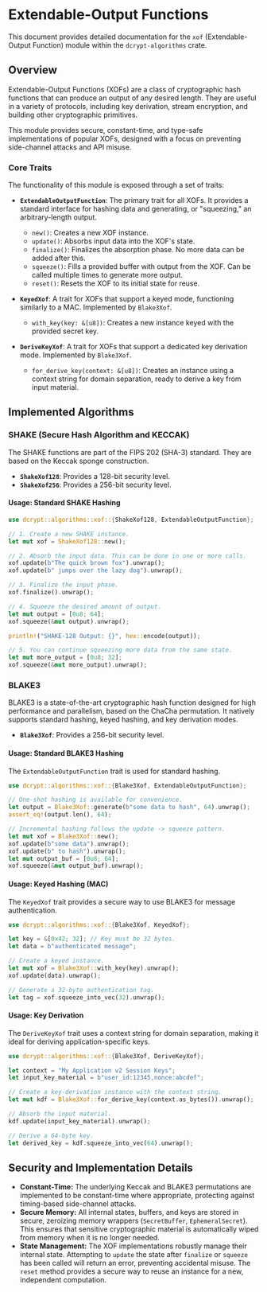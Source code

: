 # Extendable-Output Functions

This document provides detailed documentation for the `xof` (Extendable-Output Function) module within the `dcrypt-algorithms` crate.

## Overview

Extendable-Output Functions (XOFs) are a class of cryptographic hash functions that can produce an output of any desired length. They are useful in a variety of protocols, including key derivation, stream encryption, and building other cryptographic primitives.

This module provides secure, constant-time, and type-safe implementations of popular XOFs, designed with a focus on preventing side-channel attacks and API misuse.

### Core Traits

The functionality of this module is exposed through a set of traits:

*   **`ExtendableOutputFunction`**: The primary trait for all XOFs. It provides a standard interface for hashing data and generating, or "squeezing," an arbitrary-length output.
    *   `new()`: Creates a new XOF instance.
    *   `update()`: Absorbs input data into the XOF's state.
    *   `finalize()`: Finalizes the absorption phase. No more data can be added after this.
    *   `squeeze()`: Fills a provided buffer with output from the XOF. Can be called multiple times to generate more output.
    *   `reset()`: Resets the XOF to its initial state for reuse.

*   **`KeyedXof`**: A trait for XOFs that support a keyed mode, functioning similarly to a MAC. Implemented by `Blake3Xof`.
    *   `with_key(key: &[u8])`: Creates a new instance keyed with the provided secret key.

*   **`DeriveKeyXof`**: A trait for XOFs that support a dedicated key derivation mode. Implemented by `Blake3Xof`.
    *   `for_derive_key(context: &[u8])`: Creates an instance using a context string for domain separation, ready to derive a key from input material.

## Implemented Algorithms

### SHAKE (Secure Hash Algorithm and KECCAK)

The SHAKE functions are part of the FIPS 202 (SHA-3) standard. They are based on the Keccak sponge construction.

*   **`ShakeXof128`**: Provides a 128-bit security level.
*   **`ShakeXof256`**: Provides a 256-bit security level.

#### Usage: Standard SHAKE Hashing

```rust
use dcrypt::algorithms::xof::{ShakeXof128, ExtendableOutputFunction};

// 1. Create a new SHAKE instance.
let mut xof = ShakeXof128::new();

// 2. Absorb the input data. This can be done in one or more calls.
xof.update(b"The quick brown fox").unwrap();
xof.update(b" jumps over the lazy dog").unwrap();

// 3. Finalize the input phase.
xof.finalize().unwrap();

// 4. Squeeze the desired amount of output.
let mut output = [0u8; 64];
xof.squeeze(&mut output).unwrap();

println!("SHAKE-128 Output: {}", hex::encode(output));

// 5. You can continue squeezing more data from the same state.
let mut more_output = [0u8; 32];
xof.squeeze(&mut more_output).unwrap();
```

### BLAKE3

BLAKE3 is a state-of-the-art cryptographic hash function designed for high performance and parallelism, based on the ChaCha permutation. It natively supports standard hashing, keyed hashing, and key derivation modes.

*   **`Blake3Xof`**: Provides a 256-bit security level.

#### Usage: Standard BLAKE3 Hashing

The `ExtendableOutputFunction` trait is used for standard hashing.

```rust
use dcrypt::algorithms::xof::{Blake3Xof, ExtendableOutputFunction};

// One-shot hashing is available for convenience.
let output = Blake3Xof::generate(b"some data to hash", 64).unwrap();
assert_eq!(output.len(), 64);

// Incremental hashing follows the update -> squeeze pattern.
let mut xof = Blake3Xof::new();
xof.update(b"some data").unwrap();
xof.update(b" to hash").unwrap();
let mut output_buf = [0u8; 64];
xof.squeeze(&mut output_buf).unwrap();
```

#### Usage: Keyed Hashing (MAC)

The `KeyedXof` trait provides a secure way to use BLAKE3 for message authentication.

```rust
use dcrypt::algorithms::xof::{Blake3Xof, KeyedXof};

let key = &[0x42; 32]; // Key must be 32 bytes.
let data = b"authenticated message";

// Create a keyed instance.
let mut xof = Blake3Xof::with_key(key).unwrap();
xof.update(data).unwrap();

// Generate a 32-byte authentication tag.
let tag = xof.squeeze_into_vec(32).unwrap();
```

#### Usage: Key Derivation

The `DeriveKeyXof` trait uses a context string for domain separation, making it ideal for deriving application-specific keys.

```rust
use dcrypt::algorithms::xof::{Blake3Xof, DeriveKeyXof};

let context = "My Application v2 Session Keys";
let input_key_material = b"user_id:12345,nonce:abcdef";

// Create a key-derivation instance with the context string.
let mut kdf = Blake3Xof::for_derive_key(context.as_bytes()).unwrap();

// Absorb the input material.
kdf.update(input_key_material).unwrap();

// Derive a 64-byte key.
let derived_key = kdf.squeeze_into_vec(64).unwrap();
```

## Security and Implementation Details

*   **Constant-Time:** The underlying Keccak and BLAKE3 permutations are implemented to be constant-time where appropriate, protecting against timing-based side-channel attacks.
*   **Secure Memory:** All internal states, buffers, and keys are stored in secure, zeroizing memory wrappers (`SecretBuffer`, `EphemeralSecret`). This ensures that sensitive cryptographic material is automatically wiped from memory when it is no longer needed.
*   **State Management:** The XOF implementations robustly manage their internal state. Attempting to `update` the state after `finalize` or `squeeze` has been called will return an error, preventing accidental misuse. The `reset` method provides a secure way to reuse an instance for a new, independent computation.